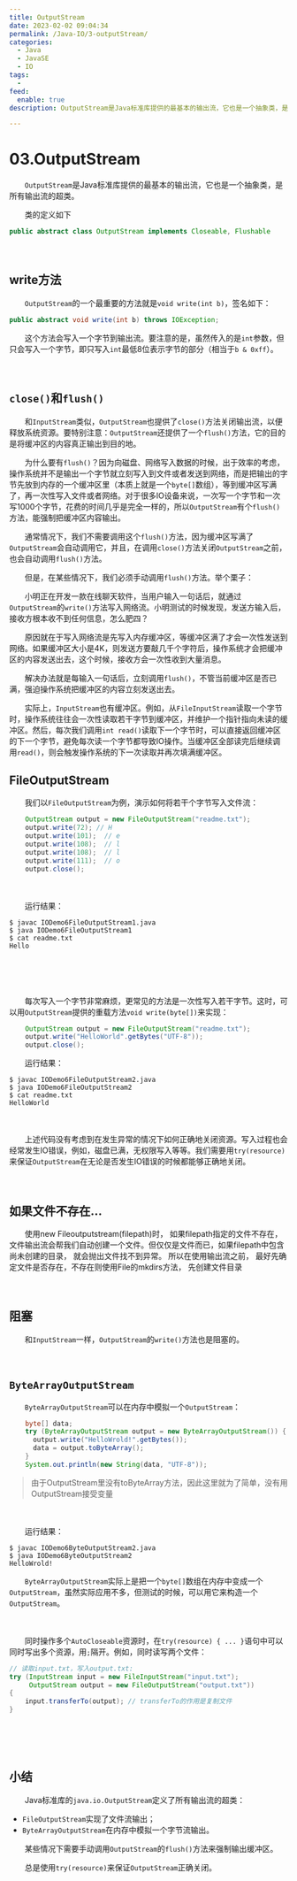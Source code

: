 ```yaml
---
title: OutputStream
date: 2023-02-02 09:04:34
permalink: /Java-IO/3-outputStream/
categories:
  - Java
  - JavaSE
  - IO
tags:
  - 
feed:
  enable: true
description: OutputStream是Java标准库提供的最基本的输出流，它也是一个抽象类，是所有输出流的超类。

---
```



# 03.OutputStream

　　`OutputStream`是Java标准库提供的最基本的输出流，它也是一个抽象类，是所有输出流的超类。

<!-- more -->


　　类的定义如下

```java
public abstract class OutputStream implements Closeable, Flushable 
```

　　‍

## write方法

　　`OutputStream`的一个最重要的方法就是`void write(int b)`，签名如下：

```java
public abstract void write(int b) throws IOException;
```

　　这个方法会写入一个字节到输出流。要注意的是，虽然传入的是`int`参数，但只会写入一个字节，即只写入`int`最低8位表示字节的部分（相当于`b & 0xff`）。

　　‍

## `close()`和`flush()`

　　和`InputStream`类似，`OutputStream`也提供了`close()`方法关闭输出流，以便释放系统资源。要特别注意：`OutputStream`还提供了一个`flush()`方法，它的目的是将缓冲区的内容真正输出到目的地。

　　为什么要有`flush()`？因为向磁盘、网络写入数据的时候，出于效率的考虑，操作系统并不是输出一个字节就立刻写入到文件或者发送到网络，而是把输出的字节先放到内存的一个缓冲区里（本质上就是一个`byte[]`数组），等到缓冲区写满了，再一次性写入文件或者网络。对于很多IO设备来说，一次写一个字节和一次写1000个字节，花费的时间几乎是完全一样的，所以`OutputStream`有个`flush()`方法，能强制把缓冲区内容输出。

　　通常情况下，我们不需要调用这个`flush()`方法，因为缓冲区写满了`OutputStream`会自动调用它，并且，在调用`close()`方法关闭`OutputStream`之前，也会自动调用`flush()`方法。

　　但是，在某些情况下，我们必须手动调用`flush()`方法。举个栗子：

　　小明正在开发一款在线聊天软件，当用户输入一句话后，就通过`OutputStream`的`write()`方法写入网络流。小明测试的时候发现，发送方输入后，接收方根本收不到任何信息，怎么肥四？

　　原因就在于写入网络流是先写入内存缓冲区，等缓冲区满了才会一次性发送到网络。如果缓冲区大小是4K，则发送方要敲几千个字符后，操作系统才会把缓冲区的内容发送出去，这个时候，接收方会一次性收到大量消息。

　　解决办法就是每输入一句话后，立刻调用`flush()`，不管当前缓冲区是否已满，强迫操作系统把缓冲区的内容立刻发送出去。

　　实际上，`InputStream`也有缓冲区。例如，从`FileInputStream`读取一个字节时，操作系统往往会一次性读取若干字节到缓冲区，并维护一个指针指向未读的缓冲区。然后，每次我们调用`int read()`读取下一个字节时，可以直接返回缓冲区的下一个字节，避免每次读一个字节都导致IO操作。当缓冲区全部读完后继续调用`read()`，则会触发操作系统的下一次读取并再次填满缓冲区。

## FileOutputStream

　　我们以`FileOutputStream`为例，演示如何将若干个字节写入文件流：

```java
    OutputStream output = new FileOutputStream("readme.txt");
    output.write(72); // H
    output.write(101);  // e
    output.write(108);  // l
    output.write(108);  // l
    output.write(111);  // o
    output.close();
```

　　‍

　　运行结果：

```shell
$ javac IODemo6FileOutputStream1.java
$ java IODemo6FileOutputStream1   
$ cat readme.txt
Hello
```

　　‍

　　‍

　　每次写入一个字节非常麻烦，更常见的方法是一次性写入若干字节。这时，可以用`OutputStream`提供的重载方法`void write(byte[])`来实现：

```java
    OutputStream output = new FileOutputStream("readme.txt");
    output.write("HelloWorld".getBytes("UTF-8"));
    output.close();
```

　　运行结果：

```shell
$ javac IODemo6FileOutputStream2.java  
$ java IODemo6FileOutputStream2  
$ cat readme.txt               
HelloWorld
```

　　‍

　　上述代码没有考虑到在发生异常的情况下如何正确地关闭资源。写入过程也会经常发生IO错误，例如，磁盘已满，无权限写入等等。我们需要用`try(resource)`来保证`OutputStream`在无论是否发生IO错误的时候都能够正确地关闭。

　　‍

## 如果文件不存在...

　　使用new Fileoutputstream(filepath)时， 如果filepath指定的文件不存在， 文件输出流会帮我们自动创建一个文件。但仅仅是文件而已，如果filepath中包含尚未创建的目录， 就会抛出文件找不到异常。 所以在使用输出流之前， 最好先确定文件是否存在，不存在则使用File的mkdirs方法， 先创建文件目录

　　‍

## 阻塞

　　和`InputStream`一样，`OutputStream`的`write()`方法也是阻塞的。

　　‍

## `ByteArrayOutputStream`

　　`ByteArrayOutputStream`可以在内存中模拟一个`OutputStream`：

```java
    byte[] data;
    try (ByteArrayOutputStream output = new ByteArrayOutputStream()) {
      output.write("HelloWrold!".getBytes());
      data = output.toByteArray();
    }
    System.out.println(new String(data, "UTF-8"));
```

> 由于OutputStream里没有toByteArray方法，因此这里就为了简单，没有用OutputStream接受变量

　　‍

　　运行结果：

```shell
$ javac IODemo6ByteOutputStream2.java  
$ java IODemo6ByteOutputStream2  
HelloWrold!
```

　　`ByteArrayOutputStream`实际上是把一个`byte[]`数组在内存中变成一个`OutputStream`，虽然实际应用不多，但测试的时候，可以用它来构造一个`OutputStream`。

　　‍

　　同时操作多个`AutoCloseable`资源时，在`try(resource) { ... }`语句中可以同时写出多个资源，用`;`隔开。例如，同时读写两个文件：

```java
// 读取input.txt，写入output.txt:
try (InputStream input = new FileInputStream("input.txt");
     OutputStream output = new FileOutputStream("output.txt"))
{
    input.transferTo(output); // transferTo的作用是复制文件
}
```

　　‍

　　‍

## 小结

　　Java标准库的`java.io.OutputStream`定义了所有输出流的超类：

* `FileOutputStream`实现了文件流输出；
* `ByteArrayOutputStream`在内存中模拟一个字节流输出。

　　某些情况下需要手动调用`OutputStream`的`flush()`方法来强制输出缓冲区。

　　总是使用`try(resource)`来保证`OutputStream`正确关闭。
